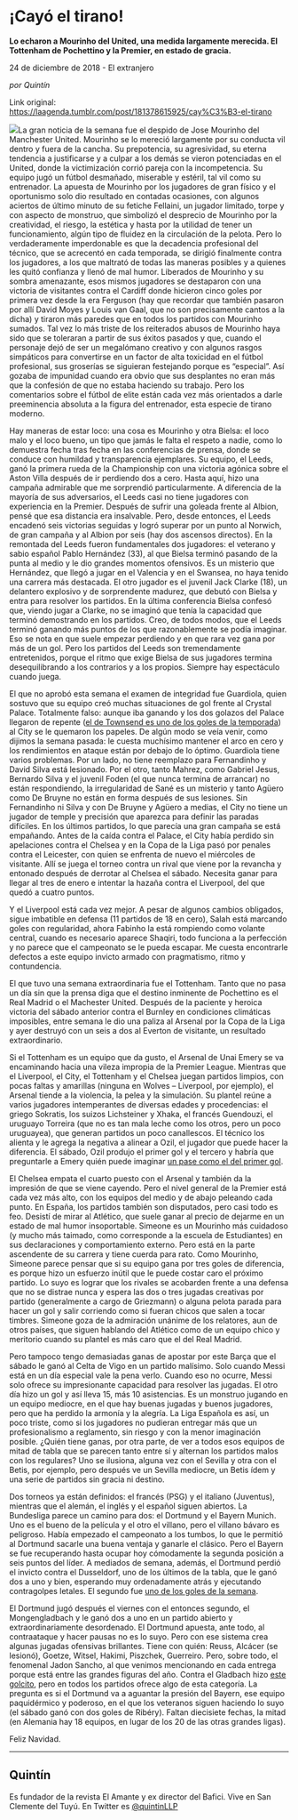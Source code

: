 # ¡Cayó el tirano!

**Lo echaron a Mourinho del United, una medida largamente merecida. El Tottenham de Pochettino y la Premier, en estado de gracia.**

24 de diciembre de 2018 - El extranjero

_por Quintín_

Link original: https://laagenda.tumblr.com/post/181378615925/cay%C3%B3-el-tirano

![](https://64.media.tumblr.com/2e61cc135c7aee4cc253712600e23eb4/tumblr_inline_pk9g3orCY11t6q87u_500.jpg)La gran noticia de la semana fue el despido de Jose Mourinho del Manchester United. Mourinho se lo mereció largamente por su conducta vil dentro y fuera de la cancha. Su prepotencia, su agresividad, su eterna tendencia a justificarse y a culpar a los demás se vieron potenciadas en el United, donde la victimización corrió pareja con la incompetencia. Su equipo jugó un fútbol desmañado, miserable y estéril, tal vil como su entrenador. La apuesta de Mourinho por los jugadores de gran físico y el oportunismo solo dio resultado en contadas ocasiones, con algunos aciertos de último minuto de su fetiche Fellaini, un jugador limitado, torpe y con aspecto de monstruo, que simbolizó el desprecio de Mourinho por la creatividad, el riesgo, la estética y hasta por la utilidad de tener un funcionamiento, algún tipo de fluidez en la circulación de la pelota. Pero lo verdaderamente imperdonable es que la decadencia profesional del técnico, que se acrecentó en cada temporada, se dirigió finalmente contra los jugadores, a los que maltrató de todas las maneras posibles y a quienes les quitó confianza y llenó de mal humor. Liberados de Mourinho y su sombra amenazante, esos mismos jugadores se destaparon con una victoria de visitantes contra el Cardiff donde hicieron cinco goles por primera vez desde la era Ferguson (hay que recordar que también pasaron por allí David Moyes y Louis van Gaal, que no son precisamente cantos a la dicha) y tiraron más paredes que en todos los partidos con Mourinho sumados. Tal vez lo más triste de los reiterados abusos de Mourinho haya sido que se toleraran a partir de sus éxitos pasados y que, cuando el personaje dejó de ser un megalómano creativo y con algunos rasgos simpáticos para convertirse en un factor de alta toxicidad en el fútbol profesional, sus groserías se siguieran festejando porque es “especial”. Así gozaba de impunidad cuando era obvio que sus desplantes no eran más que la confesión de que no estaba haciendo su trabajo. Pero los comentarios sobre el fútbol de elite están cada vez más orientados a darle preeminencia absoluta a la figura del entrenador, esta especie de tirano moderno.  

Hay maneras de estar loco: una cosa es Mourinho y otra Bielsa: el loco malo y el loco bueno, un tipo que jamás le falta el respeto a nadie, como lo demuestra fecha tras fecha en las conferencias de prensa, donde se conduce con humildad y transparencia ejemplares. Su equipo, el Leeds, ganó la primera rueda de la Championship con una victoria agónica sobre el Aston Villa después de ir perdiendo dos a cero. Hasta aquí, hizo una campaña admirable que me sorprendió particularmente. A diferencia de la mayoría de sus adversarios, el Leeds casi no tiene jugadores con experiencia en la Premier. Después de sufrir una goleada frente al Albion, pensé que esa distancia era insalvable. Pero, desde entonces, el Leeds encadenó seis victorias seguidas y logró superar por un punto al Norwich, de gran campaña y al Albion por seis (hay dos ascensos directos). En la remontada del Leeds fueron fundamentales dos jugadores: el veterano y sabio español Pablo Hernández (33), al que Bielsa terminó pasando de la punta al medio y le dio grandes momentos ofensivos. Es un misterio que Hernández, que llegó a jugar en el Valencia y en el Swansea, no haya tenido una carrera más destacada. El otro jugador es el juvenil Jack Clarke (18), un delantero explosivo y de sorprendente madurez, que debutó con Bielsa y entra para resolver los partidos. En la última conferencia Bielsa confesó que, viendo jugar a Clarke, no se imaginó que tenía la capacidad que terminó demostrando en los partidos. Creo, de todos modos, que el Leeds terminó ganando más puntos de los que razonablemente se podía imaginar. Eso se nota en que suele empezar perdiendo y en que rara vez gana por más de un gol. Pero los partidos del Leeds son tremendamente entretenidos, porque el ritmo que exige Bielsa de sus jugadores termina desequilibrando a los contrarios y a los propios. Siempre hay espectáculo cuando juega. 

El que no aprobó esta semana el examen de integridad fue Guardiola, quien sostuvo que su equipo creó muchas situaciones de gol frente al Crystal Palace. Totalmente falso: aunque iba ganando y los dos golazos del Palace llegaron de repente ([el de Townsend es uno de los goles de la temporada](https://www.infobae.com/america/deportes/futbol-europeo/2018/12/23/el-impresionante-gol-del-crystal-palace-por-que-no-estara-entre-los-mejor-goles-del-2018/)) al City se le quemaron los papeles. De algún modo se veía venir, como dijimos la semana pasada: le cuesta muchísimo mantener el arco en cero y los rendimientos en ataque están por debajo de lo óptimo. Guardiola tiene varios problemas. Por un lado, no tiene reemplazo para Fernandinho y David Silva está lesionado. Por el otro, tanto Mahrez, como Gabriel Jesus, Bernardo Silva y el juvenil Foden (el que nunca termina de arrancar) no están respondiendo, la irregularidad de Sané es un misterio y tanto Agüero como De Bruyne no están en forma después de sus lesiones. Sin Fernandinho ni Silva y con De Bruyne y Agüero a medias, el City no tiene un jugador de temple y precisión que aparezca para definir las paradas difíciles. En los últimos partidos, lo que parecía una gran campaña se está empañando. Antes de la caída contra el Palace, el City había perdido sin apelaciones contra el Chelsea y en la Copa de la Liga pasó por penales contra el Leicester, con quien se enfrenta de nuevo el miércoles de visitante. Allí se juega el torneo contra un rival que viene por la revancha y entonado después de derrotar al Chelsea el sábado. Necesita ganar para llegar al tres de enero e intentar la hazaña contra el Liverpool, del que quedó a cuatro puntos. 

Y el Liverpool está cada vez mejor. A pesar de algunos cambios obligados, sigue imbatible en defensa (11 partidos de 18 en cero), Salah está marcando goles con regularidad, ahora Fabinho la está rompiendo como volante central, cuando es necesario aparece Shaqiri, todo funciona a la perfección y no parece que el campeonato se le pueda escapar. Me cuesta encontrarle defectos a este equipo invicto armado con pragmatismo, ritmo y contundencia. 

El que tuvo una semana extraordinaria fue el Tottenham. Tanto que no pasa un día sin que la prensa diga que el destino inminente de Pochettino es el Real Madrid o el Machester United. Después de la paciente y heroica victoria del sábado anterior contra el Burnley en condiciones climáticas imposibles, entre semana le dio una paliza al Arsenal por la Copa de la Liga y ayer destruyó con un seis a dos al Everton de visitante, un resultado extraordinario. 



Si el Tottenham es un equipo que da gusto, el Arsenal de Unai Emery se va encaminando hacia una vileza impropia de la Premier League. Mientras que el Liverpool, el City, el Tottenham y el Chelsea juegan partidos limpios, con pocas faltas y amarillas (ninguna en Wolves – Liverpool, por ejemplo), el Arsenal tiende a la violencia, la pelea y la simulación. Su plantel reúne a varios jugadores intemperantes de diversas edades y procedencias: el griego Sokratis, los suizos Lichsteiner y Xhaka, el francés Guendouzi, el uruguayo Torreira (que no es tan mala leche como los otros, pero un poco uruguayea), que generan partidos un poco canallescos. El técnico los alienta y le agrega la negativa a alinear a Ozil, el jugador que puede hacer la diferencia. El sábado, Ozil produjo el primer gol y el tercero y habría que preguntarle a Emery quién puede imaginar [un pase como el del primer gol](https://highlightsfootball.com/video/arsenal-vs-burnley-highlights-2/). 

El Chelsea empata el cuarto puesto con el Arsenal y también da la impresión de que se viene cayendo. Pero el nivel general de la Premier está cada vez más alto, con los equipos del medio y de abajo peleando cada punto. En España, los partidos también son disputados, pero casi todo es feo. Desistí de mirar al Atlético, que suele ganar al precio de dejarme en un estado de mal humor insoportable. Simeone es un Mourinho más cuidadoso (y mucho más taimado, como corresponde a la escuela de Estudiantes) en sus declaraciones y comportamiento externo. Pero está en la parte ascendente de su carrera y tiene cuerda para rato. Como Mourinho, Simeone parece pensar que si su equipo gana por tres goles de diferencia, es porque hizo un esfuerzo inútil que le puede costar caro el próximo partido. Lo suyo es lograr que los rivales se acobarden frente a una defensa que no se distrae nunca y espera las dos o tres jugadas creativas por partido (generalmente a cargo de Griezmann) o alguna pelota parada para hacer un gol y salir corriendo como si fueran chicos que salen a tocar timbres. Simeone goza de la admiración unánime de los relatores, aun de otros países, que siguen hablando del Atlético como de un equipo chico y meritorio cuando su plantel es más caro que el del Real Madrid. 

Pero tampoco tengo demasiadas ganas de apostar por este Barça que el sábado le ganó al Celta de Vigo en un partido malísimo. Solo cuando Messi está en un día especial vale la pena verlo. Cuando eso no ocurre, Messi solo ofrece su impresionante capacidad para resolver las jugadas. El otro día hizo un gol y así lleva 15, más 10 asistencias. Es un monstruo jugando en un equipo mediocre, en el que hay buenas jugadas y buenos jugadores, pero que ha perdido la armonía y la alegría. La Liga Española es así, un poco triste, como si los jugadores no pudieran entregar más que un profesionalismo a reglamento, sin riesgo y con la menor imaginación posible. ¿Quién tiene ganas, por otra parte, de ver a todos esos equipos de mitad de tabla que se parecen tanto entre sí y alternan los partidos malos con los regulares? Uno se ilusiona, alguna vez con el Sevilla y otra con el Betis, por ejemplo, pero después ve un Sevilla mediocre, un Betis ídem y una serie de partidos sin gracia ni destino. 

Dos torneos ya están definidos: el francés (PSG) y el italiano (Juventus), mientras que el alemán, el inglés y el español siguen abiertos. La Bundesliga parece un camino para dos: el Dortmund y el Bayern Munich. Uno es el bueno de la película y el otro el villano, pero el villano bávaro es peligroso. Había empezado el campeonato a los tumbos, lo que le permitió al Dortmund sacarle una buena ventaja y ganarle el clásico. Pero el Bayern se fue recuperando hasta ocupar hoy cómodamente la segunda posición a seis puntos del líder. A mediados de semana, además, el Dortmund perdió el invicto contra el Dusseldorf, uno de los últimos de la tabla, que le ganó dos a uno y bien, esperando muy ordenadamente atrás y ejecutando contragolpes letales. El segundo fue [uno de los goles de la semana](https://bolavip.com/europa/Al-Dortmutan%20vil%20como%20su%20t%C3%A9cnico,%20nd-le-sacaron-el-invicto-con-un-misil-espectacular-20181218-0140.html). 

El Dortmund jugó después el viernes con el entonces segundo, el Mongengladbach y le ganó dos a uno en un partido abierto y extraordinariamente desordenado. El Dortmund apuesta, ante todo, al contraataque y hacer pausas no es lo suyo. Pero con ese sistema crea algunas jugadas ofensivas brillantes. Tiene con quién: Reuss, Alcácer (se lesionó), Goetze, Witsel, Hakimi, Piszchek, Guerreiro. Pero, sobre todo, el fenomenal Jadon Sancho, al que venimos mencionando en cada entrega porque está entre las grandes figuras del año. Contra el Gladbach hizo [este golcito](https://www.youtube.com/watch?v=pRWtkoMVO2Q), pero en todos los partidos ofrece algo de esta categoría. La pregunta es si el Dortmund va a aguantar la presión del Bayern, ese equipo paquidérmico y poderoso, en el que los veteranos siguen haciendo lo suyo (el sábado ganó con dos goles de Ribéry). Faltan diecisiete fechas, la mitad (en Alemania hay 18 equipos, en lugar de los 20 de las otras grandes ligas). 

Feliz Navidad.



---

Quintín
-------

 Es fundador de la revista El Amante y ex director del Bafici. Vive en San Clemente del Tuyú. En Twitter es [@quintinLLP](https://twitter.com/quintinLLP) 

